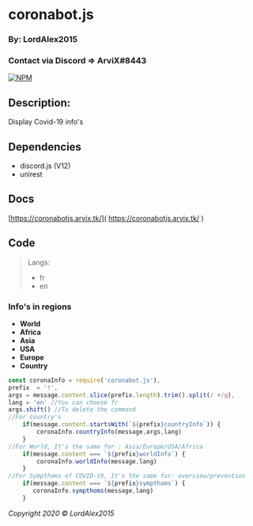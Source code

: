 # coronabot.js
### By: LordAlex2015
### Contact via Discord => ArviX#8443

[![NPM](https://nodei.co/npm/coronabot.js.png)](https://nodei.co/npm/coronabot.js/)

## Description:
 Display Covid-19 info's

## Dependencies
- discord.js (V12)
- unirest

## Docs 
[https://coronabotjs.arvix.tk/]( https://coronabotjs.arvix.tk/ )

## Code

> Langs: 
> - fr
> - en

### Info's in regions
- **World**
- **Africa**
- **Asia**
- **USA**
- **Europe**
- **Country**

```javascript
const coronaInfo = require('coronabot.js'),
prefix  = '!',
args = message.content.slice(prefix.length).trim().split(/ +/g),
lang = 'en' //You can choose fr
args.shift() //To delete the command
//For country's
    if(message.content.startsWith(`${prefix}countryInfo`)) {
        coronaInfo.countryInfo(message,args,lang)
    }
//For World, It's the same for : Asia/Europe/USA/Africa
    if(message.content === `${prefix}worldInfo`) {
        coronaInfo.worldInfo(message,lang)
    }
//For Sympthoms of COVID-19, It's the same for: overview/prevention
    if(message.content === `${prefix}sympthoms`) {
       coronaInfo.sympthoms(message,lang)
    }
```

*Copyright 2020 © LordAlex2015*